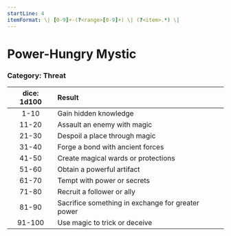 ```yaml
---
startLine: 4
itemFormat: \| [0-9]+-(?<range>[0-9]+) \| (?<item>.*) \|
---
```

# Power-Hungry Mystic
### Category: Threat

| dice: 1d100 | Result |
|:----:|:-------|
| 1-10 | Gain hidden knowledge |
| 11-20 | Assault an enemy with magic |
| 21-30 | Despoil a place through magic |
| 31-40 | Forge a bond with ancient forces |
| 41-50 | Create magical wards or protections |
| 51-60 | Obtain a powerful artifact |
| 61-70 | Tempt with power or secrets |
| 71-80 | Recruit a follower or ally |
| 81-90 | Sacrifice something in exchange for greater power |
| 91-100 | Use magic to trick or deceive |
